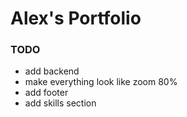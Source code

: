 # Alex's Portfolio

### TODO ###
- add backend
- make everything look like zoom 80%
- add footer
- add skills section